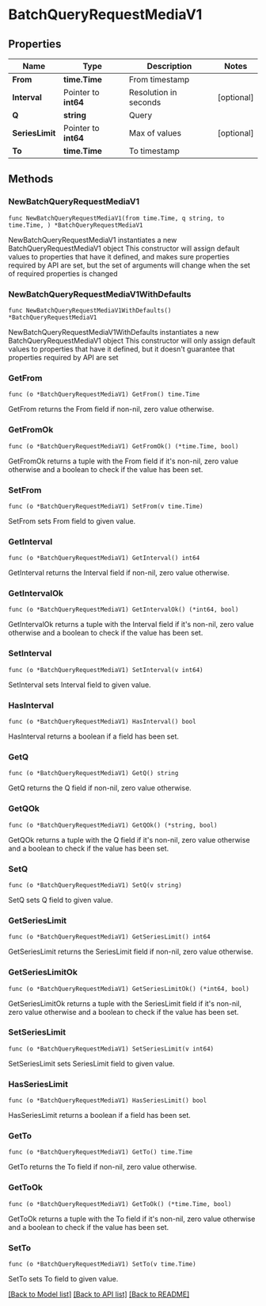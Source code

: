 # BatchQueryRequestMediaV1

## Properties

Name | Type | Description | Notes
------------ | ------------- | ------------- | -------------
**From** | **time.Time** | From timestamp | 
**Interval** | Pointer to **int64** | Resolution in seconds | [optional] 
**Q** | **string** | Query | 
**SeriesLimit** | Pointer to **int64** | Max of values | [optional] 
**To** | **time.Time** | To timestamp | 

## Methods

### NewBatchQueryRequestMediaV1

`func NewBatchQueryRequestMediaV1(from time.Time, q string, to time.Time, ) *BatchQueryRequestMediaV1`

NewBatchQueryRequestMediaV1 instantiates a new BatchQueryRequestMediaV1 object
This constructor will assign default values to properties that have it defined,
and makes sure properties required by API are set, but the set of arguments
will change when the set of required properties is changed

### NewBatchQueryRequestMediaV1WithDefaults

`func NewBatchQueryRequestMediaV1WithDefaults() *BatchQueryRequestMediaV1`

NewBatchQueryRequestMediaV1WithDefaults instantiates a new BatchQueryRequestMediaV1 object
This constructor will only assign default values to properties that have it defined,
but it doesn't guarantee that properties required by API are set

### GetFrom

`func (o *BatchQueryRequestMediaV1) GetFrom() time.Time`

GetFrom returns the From field if non-nil, zero value otherwise.

### GetFromOk

`func (o *BatchQueryRequestMediaV1) GetFromOk() (*time.Time, bool)`

GetFromOk returns a tuple with the From field if it's non-nil, zero value otherwise
and a boolean to check if the value has been set.

### SetFrom

`func (o *BatchQueryRequestMediaV1) SetFrom(v time.Time)`

SetFrom sets From field to given value.


### GetInterval

`func (o *BatchQueryRequestMediaV1) GetInterval() int64`

GetInterval returns the Interval field if non-nil, zero value otherwise.

### GetIntervalOk

`func (o *BatchQueryRequestMediaV1) GetIntervalOk() (*int64, bool)`

GetIntervalOk returns a tuple with the Interval field if it's non-nil, zero value otherwise
and a boolean to check if the value has been set.

### SetInterval

`func (o *BatchQueryRequestMediaV1) SetInterval(v int64)`

SetInterval sets Interval field to given value.

### HasInterval

`func (o *BatchQueryRequestMediaV1) HasInterval() bool`

HasInterval returns a boolean if a field has been set.

### GetQ

`func (o *BatchQueryRequestMediaV1) GetQ() string`

GetQ returns the Q field if non-nil, zero value otherwise.

### GetQOk

`func (o *BatchQueryRequestMediaV1) GetQOk() (*string, bool)`

GetQOk returns a tuple with the Q field if it's non-nil, zero value otherwise
and a boolean to check if the value has been set.

### SetQ

`func (o *BatchQueryRequestMediaV1) SetQ(v string)`

SetQ sets Q field to given value.


### GetSeriesLimit

`func (o *BatchQueryRequestMediaV1) GetSeriesLimit() int64`

GetSeriesLimit returns the SeriesLimit field if non-nil, zero value otherwise.

### GetSeriesLimitOk

`func (o *BatchQueryRequestMediaV1) GetSeriesLimitOk() (*int64, bool)`

GetSeriesLimitOk returns a tuple with the SeriesLimit field if it's non-nil, zero value otherwise
and a boolean to check if the value has been set.

### SetSeriesLimit

`func (o *BatchQueryRequestMediaV1) SetSeriesLimit(v int64)`

SetSeriesLimit sets SeriesLimit field to given value.

### HasSeriesLimit

`func (o *BatchQueryRequestMediaV1) HasSeriesLimit() bool`

HasSeriesLimit returns a boolean if a field has been set.

### GetTo

`func (o *BatchQueryRequestMediaV1) GetTo() time.Time`

GetTo returns the To field if non-nil, zero value otherwise.

### GetToOk

`func (o *BatchQueryRequestMediaV1) GetToOk() (*time.Time, bool)`

GetToOk returns a tuple with the To field if it's non-nil, zero value otherwise
and a boolean to check if the value has been set.

### SetTo

`func (o *BatchQueryRequestMediaV1) SetTo(v time.Time)`

SetTo sets To field to given value.



[[Back to Model list]](../README.md#documentation-for-models) [[Back to API list]](../README.md#documentation-for-api-endpoints) [[Back to README]](../README.md)


